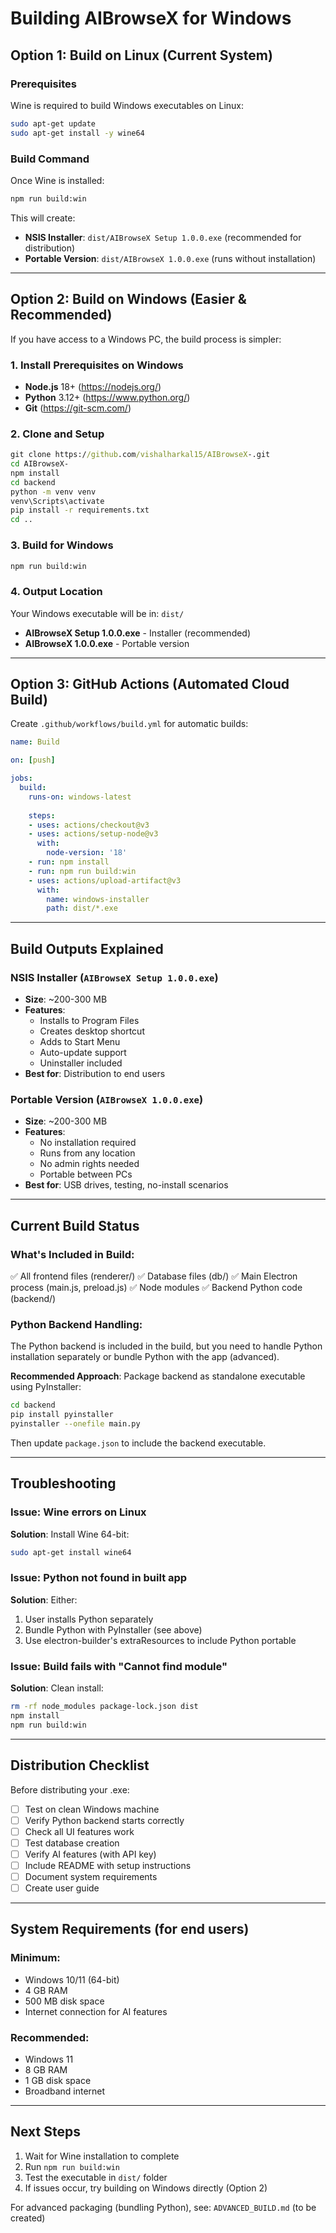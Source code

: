# Building AIBrowseX for Windows

## Option 1: Build on Linux (Current System)

### Prerequisites
Wine is required to build Windows executables on Linux:
```bash
sudo apt-get update
sudo apt-get install -y wine64
```

### Build Command
Once Wine is installed:
```bash
npm run build:win
```

This will create:
- **NSIS Installer**: `dist/AIBrowseX Setup 1.0.0.exe` (recommended for distribution)
- **Portable Version**: `dist/AIBrowseX 1.0.0.exe` (runs without installation)

---

## Option 2: Build on Windows (Easier & Recommended)

If you have access to a Windows PC, the build process is simpler:

### 1. Install Prerequisites on Windows
- **Node.js** 18+ (https://nodejs.org/)
- **Python** 3.12+ (https://www.python.org/)
- **Git** (https://git-scm.com/)

### 2. Clone and Setup
```cmd
git clone https://github.com/vishalharkal15/AIBrowseX-.git
cd AIBrowseX-
npm install
cd backend
python -m venv venv
venv\Scripts\activate
pip install -r requirements.txt
cd ..
```

### 3. Build for Windows
```cmd
npm run build:win
```

### 4. Output Location
Your Windows executable will be in: `dist/`
- **AIBrowseX Setup 1.0.0.exe** - Installer (recommended)
- **AIBrowseX 1.0.0.exe** - Portable version

---

## Option 3: GitHub Actions (Automated Cloud Build)

Create `.github/workflows/build.yml` for automatic builds:

```yaml
name: Build

on: [push]

jobs:
  build:
    runs-on: windows-latest
    
    steps:
    - uses: actions/checkout@v3
    - uses: actions/setup-node@v3
      with:
        node-version: '18'
    - run: npm install
    - run: npm run build:win
    - uses: actions/upload-artifact@v3
      with:
        name: windows-installer
        path: dist/*.exe
```

---

## Build Outputs Explained

### NSIS Installer (`AIBrowseX Setup 1.0.0.exe`)
- **Size**: ~200-300 MB
- **Features**: 
  - Installs to Program Files
  - Creates desktop shortcut
  - Adds to Start Menu
  - Auto-update support
  - Uninstaller included
- **Best for**: Distribution to end users

### Portable Version (`AIBrowseX 1.0.0.exe`)
- **Size**: ~200-300 MB
- **Features**:
  - No installation required
  - Runs from any location
  - No admin rights needed
  - Portable between PCs
- **Best for**: USB drives, testing, no-install scenarios

---

## Current Build Status

### What's Included in Build:
✅ All frontend files (renderer/)
✅ Database files (db/)
✅ Main Electron process (main.js, preload.js)
✅ Node modules
✅ Backend Python code (backend/)

### Python Backend Handling:
The Python backend is included in the build, but you need to handle Python installation separately or bundle Python with the app (advanced).

**Recommended Approach**: Package backend as standalone executable using PyInstaller:
```bash
cd backend
pip install pyinstaller
pyinstaller --onefile main.py
```

Then update `package.json` to include the backend executable.

---

## Troubleshooting

### Issue: Wine errors on Linux
**Solution**: Install Wine 64-bit:
```bash
sudo apt-get install wine64
```

### Issue: Python not found in built app
**Solution**: Either:
1. User installs Python separately
2. Bundle Python with PyInstaller (see above)
3. Use electron-builder's extraResources to include Python portable

### Issue: Build fails with "Cannot find module"
**Solution**: Clean install:
```bash
rm -rf node_modules package-lock.json dist
npm install
npm run build:win
```

---

## Distribution Checklist

Before distributing your .exe:

- [ ] Test on clean Windows machine
- [ ] Verify Python backend starts correctly
- [ ] Check all UI features work
- [ ] Test database creation
- [ ] Verify AI features (with API key)
- [ ] Include README with setup instructions
- [ ] Document system requirements
- [ ] Create user guide

---

## System Requirements (for end users)

### Minimum:
- Windows 10/11 (64-bit)
- 4 GB RAM
- 500 MB disk space
- Internet connection for AI features

### Recommended:
- Windows 11
- 8 GB RAM
- 1 GB disk space
- Broadband internet

---

## Next Steps

1. Wait for Wine installation to complete
2. Run `npm run build:win`
3. Test the executable in `dist/` folder
4. If issues occur, try building on Windows directly (Option 2)

For advanced packaging (bundling Python), see: `ADVANCED_BUILD.md` (to be created)
